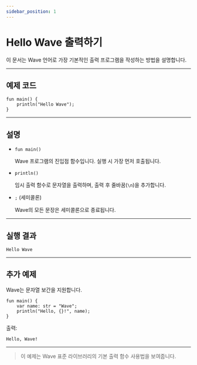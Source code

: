 ```yaml
---
sidebar_position: 1
---
```


# Hello Wave 출력하기

이 문서는 Wave 언어로 가장 기본적인 출력 프로그램을 작성하는 방법을 설명합니다.

---

## 예제 코드

```wave
fun main() {
    println("Hello Wave");
}
```

---

## 설명
- `fun main()`

    Wave 프로그램의 진입점 함수입니다. 실행 시 가장 먼저 호출됩니다.

- `println()`

    임시 출력 함수로 문자열을 출력하며, 출력 후 줄바꿈(`\n`)을 추가합니다.

- `;` (세미콜론)

    Wave의 모든 문장은 세미콜론으로 종료됩니다.

---

## 실행 결과

```text
Hello Wave
```

---

## 추가 예제
Wave는 문자열 보간을 지원합니다.

```wave
fun main() {
    var name: str = "Wave";
    println("Hello, {}!", name);
}
```

출력:

```text
Hello, Wave!
```

---

> 이 예제는 Wave 표준 라이브러리의 기본 출력 함수 사용법을 보여줍니다.